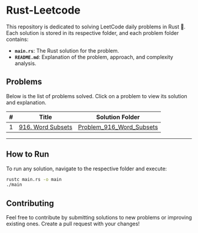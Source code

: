# Rust-Leetcode

This repository is dedicated to solving LeetCode daily problems in Rust 🦀. Each solution is stored in its respective folder, and each problem folder contains:

- **`main.rs`**: The Rust solution for the problem.
- **`README.md`**: Explanation of the problem, approach, and complexity analysis.

## Problems
Below is the list of problems solved. Click on a problem to view its solution and explanation.

| #   | Title                                                                 | Solution Folder                  |
| --- | --------------------------------------------------------------------- | -------------------------------- |
| 1   | [916. Word Subsets](https://leetcode.com/problems/word-subsets/) | [Problem_916_Word_Subsets](./Problem_916_Word_Subsets/) |

---

## How to Run

To run any solution, navigate to the respective folder and execute:

```bash
rustc main.rs -o main
./main
```

## Contributing
Feel free to contribute by submitting solutions to new problems or improving existing ones. Create a pull request with your changes!
